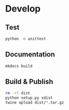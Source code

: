 # Develop

## Test

```bash
python -m unittest
```

## Documentation

```bash
mkdocs build
```

## Build & Publish

```bash
rm -rf dist
python setup.py sdist
twine upload dist/*.tar.gz
```
